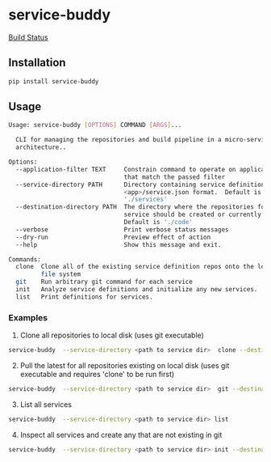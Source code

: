 # service-buddy

[Build Status](https://api.travis-ci.org/AlienVault-Engineering/service-manager.png) 
## Installation

```bash
pip install service-buddy
```

## Usage

```bash
Usage: service-buddy [OPTIONS] COMMAND [ARGS]...

  CLI for managing the repositories and build pipeline in a micro-service
  architecture..

Options:
  --application-filter TEXT     Constrain command to operate on applications
                                that match the passed filter
  --service-directory PATH      Directory containing service definitions in
                                <app>/service.json format.  Default is
                                './services'
  --destination-directory PATH  The directory where the repositories for each
                                service should be created or currently exist.
                                Default is './code'
  --verbose                     Print verbose status messages
  --dry-run                     Preview effect of action
  --help                        Show this message and exit.

Commands:
  clone  Clone all of the existing service definition repos onto the local
         file system
  git    Run arbitrary git command for each service
  init   Analyze service definitions and initialize any new services.
  list   Print definitions for services.
```

 ### Examples
 
 1. Clone all repositories to local disk (uses git executable)
 
 ```bash
 service-buddy  --service-directory <path to service dir>  clone --destination-directory .
 ```
 
 
 2. Pull the latest for all repositories existing on local disk (uses git executable and requires 'clone' to be run first)
 
 ```bash
 service-buddy  --service-directory <path to service dir>  git --destination-directory <path to existing repo structure> commit -m "Big old Commit"
 ``` 
 
 3. List all services
 
 ```bash
 service-buddy  --service-directory <path to service dir> list
 ```
 4. Inspect all services and create any that are not existing in git
 
 ```bash
 service-buddy  --service-directory <path to service dir> init --destination-directory .  --service-template-definitions
 ```
 
  
